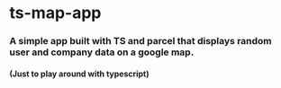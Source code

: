 # ts-map-app
### A simple app built with TS and parcel that displays random user and company data on a google map.
#### (Just to play around with typescript)
